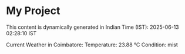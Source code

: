 # My Project

This content is dynamically generated in Indian Time (IST): 2025-06-13 02:28:10 IST


Current Weather in Coimbatore:
Temperature: 23.88 °C
Condition: mist

